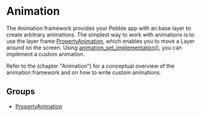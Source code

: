 # Animation

The Animation framework provides your Pebble app with an base layer to create arbitrary animations. The simplest way to work with animations is to use the layer frame [PropertyAnimation](/documentation/c/group___property_animation.md), which enables you to move a Layer around on the screen. Using [animation_set_implementation()](/documentation/c/group___animation.md#function-animation-set-implementation), you can implement a custom animation.

Refer to the  (chapter "Animation") for a conceptual overview of the animation framework and on how to write custom animations. 

## Groups

- [PropertyAnimation](./property_animation)

